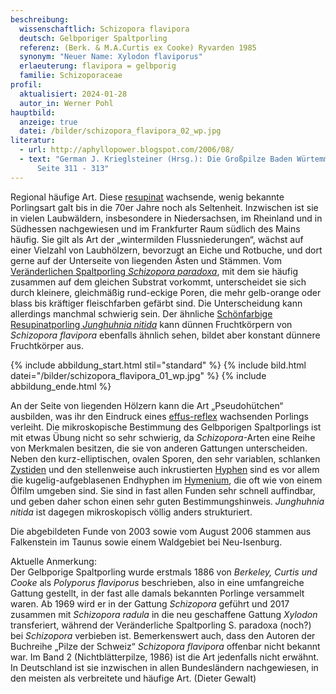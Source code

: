 ```yaml
---
beschreibung:
  wissenschaftlich: Schizopora flavipora
  deutsch: Gelbporiger Spaltporling
  referenz: (Berk. & M.A.Curtis ex Cooke) Ryvarden 1985
  synonym: "Neuer Name: Xylodon flaviporus"
  erlaeuterung: flavipora = gelbporig
  familie: Schizoporaceae
profil:
  aktualisiert: 2024-01-28
  autor_in: Werner Pohl
hauptbild:
  anzeige: true
  datei: /bilder/schizopora_flavipora_02_wp.jpg
literatur:
  - url: http://aphyllopower.blogspot.com/2006/08/
  - text: "German J. Krieglsteiner (Hrsg.): Die Großpilze Baden Würtemmbergs Band 1,
      Seite 311 - 313"
---
```

Regional häufige Art. Diese [resupinat](resupinat "Glossar") wachsende, wenig bekannte Porlingsart galt bis in die 70er Jahre noch als Seltenheit. Inzwischen ist sie in vielen Laubwäldern, insbesondere in Niedersachsen, im Rheinland und in Südhessen nachgewiesen und im Frankfurter Raum südlich des Mains häufig. Sie gilt als Art der „wintermilden Flussniederungen“, wächst auf einer Vielzahl von Laubhölzern, bevorzugt an Eiche und Rotbuche, und dort gerne auf der Unterseite von liegenden Ästen und Stämmen. Vom [Veränderlichen Spaltporling *Schizopora paradoxa*](/pilze/schizopora-paradoxa-veränderlicher-spaltporling), mit dem sie häufig zusammen auf dem gleichen Substrat vorkommt, unterscheidet sie sich durch kleinere, gleichmäßig rund-eckige Poren, die mehr gelb-orange oder blass bis kräftiger fleischfarben gefärbt sind. Die Unterscheidung kann allerdings manchmal schwierig sein. Der ähnliche [Schönfarbige Resupinatporling *Junghuhnia nitida*](/pilze/junghuhnia-nitida-schönfarbiger-resupinatporling) kann dünnen Fruchtkörpern von *Schizopora flavipora* ebenfalls ähnlich sehen, bildet aber konstant dünnere Fruchtkörper aus.

{% include abbildung_start.html stil="standard" %}
{% include bild.html datei="/bilder/schizopora_flavipora_01_wp.jpg" %}
{% include abbildung_ende.html %}

An der Seite von liegenden Hölzern kann die Art „Pseudohütchen“ ausbilden, was ihr den Eindruck eines [effus-reflex](effus-reflex "Glossar") wachsenden Porlings verleiht. Die mikroskopische Bestimmung des Gelbporigen Spaltporlings ist mit etwas Übung nicht so sehr schwierig, da *Schizopora*-Arten eine Reihe von Merkmalen besitzen, die sie von anderen Gattungen unterscheiden. Neben den kurz-elliptischen, ovalen Sporen, den sehr variablen, schlanken [Zystiden](Zystiden "Glossar") und den stellenweise auch inkrustierten [Hyphen](Hyphen "Glossar") sind es vor allem die kugelig-aufgeblasenen Endhyphen im [Hymenium](Hymenium "Glossar"), die oft wie von einem Ölfilm umgeben sind. Sie sind in fast allen Funden sehr schnell auffindbar, und geben daher schon einen sehr guten Bestimmungshinweis. *Junghuhnia nitida* ist dagegen mikroskopisch völlig anders strukturiert.

Die abgebildeten Funde von 2003 sowie vom August 2006 stammen aus Falkenstein im Taunus sowie einem Waldgebiet bei Neu-Isenburg.

Aktuelle Anmerkung:\
Der Gelbporige Spaltporling wurde erstmals 1886 von *Berkeley, Curtis und Cooke* als *Polyporus flaviporus* beschrieben, also in eine umfangreiche Gattung gestellt, in der fast alle damals bekannten Porlinge versammelt waren. Ab 1969 wird er in der Gattung *Schizopora* geführt und 2017 zusammen mit *Schizopora radula* in die neu geschaffene Gattung *Xylodon* transferiert, während der Veränderliche Spaltporling S. paradoxa (noch?) bei *Schizopora* verbieben ist. Bemerkenswert auch, dass den Autoren der Buchreihe „Pilze der Schweiz“ *Schizopora flavipora* offenbar nicht bekannt war. Im Band 2 (Nichtblätterpilze, 1986) ist die Art jedenfalls nicht erwähnt. In Deutschland ist sie inzwischen in allen Bundesländern nachgewiesen, in den meisten als verbreitete und häufige Art. (Dieter Gewalt)